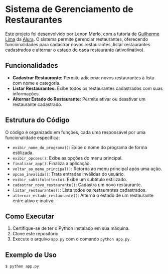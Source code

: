# Sistema de Gerenciamento de Restaurantes

Este projeto foi desenvolvido por Lenon Merlo, com a tutoria de [Guilherme Lima](https://www.linkedin.com/in/guilherme-lima-developer/) da [Alura](https://alura.com.br/). O sistema permite gerenciar restaurantes, oferecendo funcionalidades para cadastrar novos restaurantes, listar restaurantes cadastrados e alternar o estado de cada restaurante (ativo/inativo).

## Funcionalidades

- **Cadastrar Restaurante:** Permite adicionar novos restaurantes à lista com nome e categoria.
- **Listar Restaurantes:** Exibe todos os restaurantes cadastrados com suas informações.
- **Alternar Estado do Restaurante:** Permite ativar ou desativar um restaurante cadastrado.

## Estrutura do Código

O código é organizado em funções, cada uma responsável por uma funcionalidade específica:

- `exibir_nome_do_programa()`: Exibe o nome do programa de forma estilizada.
- `exibir_opcoes()`: Exibe as opções do menu principal.
- `finalizar_app()`: Finaliza a aplicação.
- `voltar_ao_menu_principal()`: Retorna ao menu principal após uma ação.
- `opcao_invalida()`: Trata entradas inválidas do usuário.
- `exibir_subtitulo(texto)`: Exibe um subtítulo estilizado.
- `cadastrar_novo_restaurante()`: Cadastra um novo restaurante.
- `listar_restaurantes()`: Lista todos os restaurantes cadastrados.
- `alternar_estado_restaurante()`: Alterna o estado de um restaurante entre ativo e inativo.

## Como Executar

1. Certifique-se de ter o Python instalado em sua máquina.
2. Clone este repositório.
3. Execute o arquivo `app.py` com o comando `python app.py`.

## Exemplo de Uso

```bash
$ python app.py
